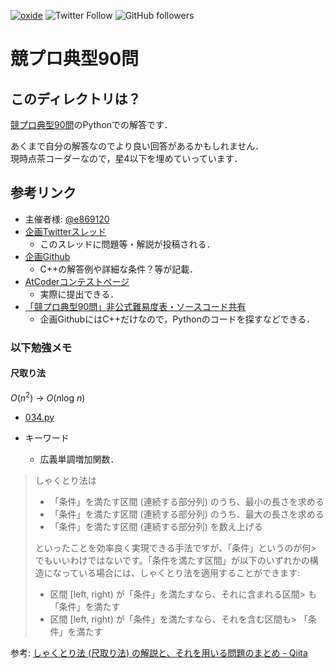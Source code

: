 [![oxide](https://img.shields.io/endpoint?url=https%3A%2F%2Fatcoder-badges.now.sh%2Fapi%2Fatcoder%2Fjson%2Foxide)](https://atcoder.jp/users/oxide)
![Twitter Follow](https://img.shields.io/twitter/follow/yu_9824?style=social)
![GitHub followers](https://img.shields.io/github/followers/yu9824?style=social)
# 競プロ典型90問
## このディレクトリは？
[競プロ典型90問](https://atcoder.jp/contests/typical90)のPythonでの解答です．

あくまで自分の解答なのでより良い回答があるかもしれません．  
現時点茶コーダーなので，星4以下を埋めていっています．


## 参考リンク
- 主催者様: [@e869120](https://twitter.com/e869120)
- [企画Twitterスレッド](https://twitter.com/e869120/status/1376089196100653060?s=20)
  - このスレッドに問題等・解説が投稿される．
- [企画Github](https://github.com/E869120/kyopro_educational_90)
  - C++の解答例や詳細な条件？等が記載．
- [AtCoderコンテストページ](https://atcoder.jp/contests/typical90)
  - 実際に提出できる．
- [「競プロ典型90問」非公式難易度表・ソースコード共有](https://docs.google.com/spreadsheets/d/1GG4Higis4n4GJBViVltjcbuNfyr31PzUY_ZY1zh2GuI/edit#gid=0)
  - 企画GithubにはC++だけなので，Pythonのコードを探すなどできる．

### 以下勉強メモ
#### 尺取り法

$O(n^2)$ → $O(n \mathrm{log}\ n)$
- [034.py](./034.py)

- キーワード
  - 広義単調増加関数．

> しゃくとり法は
> 
> - 「条件」を満たす区間 (連続する部分列) のうち、最小の長さを求める
> - 「条件」を満たす区間 (連続する部分列) のうち、最大の長さを求める
> - 「条件」を満たす区間 (連続する部分列) を数え上げる
> 
> といったことを効率良く実現できる手法ですが、「条件」というのが何> でもいいわけではないです。「条件を満たす区間」が以下のいずれかの構造になっている場合には、しゃくとり法を適用することができます:
> 
> - 区間 [left, right) が「条件」を満たすなら、それに含まれる区間> も「条件」を満たす
> - 区間 [left, right) が「条件」を満たすなら、それを含む区間も> 「条件」を満たす

参考: [しゃくとり法 (尺取り法) の解説と、それを用いる問題のまとめ - Qiita](https://qiita.com/drken/items/ecd1a472d3a0e7db8dce)